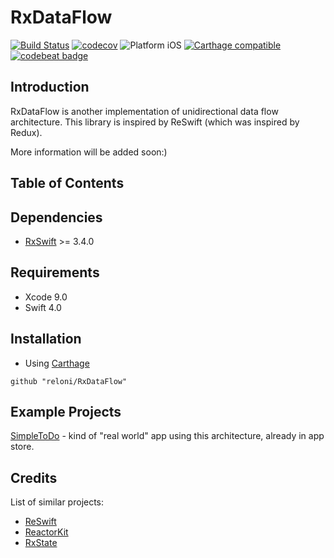 # RxDataFlow

[![Build Status](https://travis-ci.org/reloni/RxDataFlow.svg?branch=master)](https://travis-ci.org/reloni/RxDataFlow)
[![codecov](https://codecov.io/gh/reloni/RxDataFlow/branch/master/graph/badge.svg)](https://codecov.io/gh/reloni/RxDataFlow)
![Platform iOS](https://img.shields.io/badge/platform-iOS-lightgray.svg)
[![Carthage compatible](https://img.shields.io/badge/Carthage-compatible-4BC51D.svg?style=flat)](https://github.com/Carthage/Carthage)
[![codebeat badge](https://codebeat.co/badges/7cf46f0c-96ad-4f11-b547-cfd021868765)](https://codebeat.co/projects/github-com-reloni-rxdataflow-master)

## Introduction
RxDataFlow is another implementation of unidirectional data flow architecture. This library is inspired by ReSwift (which was inspired by Redux).

More information will be added soon:)

## Table of Contents

## Dependencies
- [RxSwift](https://github.com/ReactiveX/RxSwift) >= 3.4.0

## Requirements
- Xcode 9.0
- Swift 4.0

## Installation
- Using [Carthage](https://github.com/Carthage/Carthage)
 ```
github "reloni/RxDataFlow"
```

## Example Projects
[SimpleToDo](https://github.com/reloni/SimpleTodo) - kind of "real world" app using this architecture, already in app store.

## Credits
List of similar projects:
- [ReSwift](https://github.com/ReSwift/ReSwift)
- [ReactorKit](https://github.com/ReactorKit/ReactorKit)
- [RxState](https://github.com/RxSwiftCommunity/RxState)
